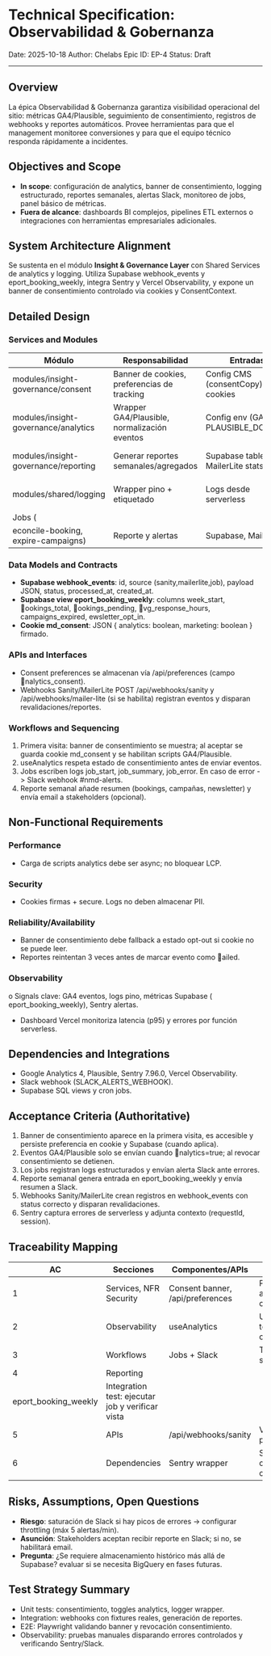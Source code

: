 ﻿# Technical Specification: Observabilidad & Gobernanza

Date: 2025-10-18
Author: Chelabs
Epic ID: EP-4
Status: Draft

---

## Overview

La épica Observabilidad & Gobernanza garantiza visibilidad operacional del sitio: métricas GA4/Plausible, seguimiento de consentimiento, registros de webhooks y reportes automáticos. Provee herramientas para que el management monitoree conversiones y para que el equipo técnico responda rápidamente a incidentes.

## Objectives and Scope

- **In scope**: configuración de analytics, banner de consentimiento, logging estructurado, reportes semanales, alertas Slack, monitoreo de jobs, panel básico de métricas.
- **Fuera de alcance**: dashboards BI complejos, pipelines ETL externos o integraciones con herramientas empresariales adicionales.

## System Architecture Alignment

Se sustenta en el módulo **Insight & Governance Layer** con Shared Services de analytics y logging. Utiliza Supabase webhook_events y eport_booking_weekly, integra Sentry y Vercel Observability, y expone un banner de consentimiento controlado via cookies y ConsentContext.

## Detailed Design

### Services and Modules

| Módulo | Responsabilidad | Entradas | Salidas |
| --- | --- | --- | --- |
| modules/insight-governance/consent | Banner de cookies, preferencias de tracking | Config CMS (consentCopy), cookies | UI accesible, estado consentimiento |
| modules/insight-governance/analytics | Wrapper GA4/Plausible, normalización eventos | Config env (GA_ID, PLAUSIBLE_DOMAIN) | Eventos trackeados |
| modules/insight-governance/reporting | Generar reportes semanales/agregados | Supabase tables, MailerLite stats | CSV/JSON en Supabase, mensaje Slack |
| modules/shared/logging | Wrapper pino + etiquetado | Logs desde serverless | Logs estructurados en Vercel |
| Jobs (econcile-booking, expire-campaigns) | Reporte y alertas | Supabase, MailerLite | Slack notifications |

### Data Models and Contracts

- **Supabase webhook_events**: id, source (sanity,mailerlite,job), payload JSON, status, processed_at, created_at.
- **Supabase view eport_booking_weekly**: columns week_start, ookings_total, ookings_pending, vg_response_hours, campaigns_expired, 
ewsletter_opt_in.
- **Cookie 
md_consent**: JSON { analytics: boolean, marketing: boolean } firmado.

### APIs and Interfaces

- Consent preferences se almacenan vía /api/preferences (campo nalytics_consent).
- Webhooks Sanity/MailerLite POST /api/webhooks/sanity y /api/webhooks/mailer-lite (si se habilita) registran eventos y disparan revalidaciones/reportes.

### Workflows and Sequencing

1. Primera visita: banner de consentimiento se muestra; al aceptar se guarda cookie 
md_consent y se habilitan scripts GA4/Plausible.
2. useAnalytics respeta estado de consentimiento antes de enviar eventos.
3. Jobs escriben logs job_start, job_summary, job_error. En caso de error -> Slack webhook #nmd-alerts.
4. Reporte semanal añade resumen (bookings, campañas, newsletter) y envía email a stakeholders (opcional).

## Non-Functional Requirements

### Performance

- Carga de scripts analytics debe ser async; no bloquear LCP.

### Security

- Cookies firmas + secure. Logs no deben almacenar PII.

### Reliability/Availability

- Banner de consentimiento debe fallback a estado opt-out si cookie no se puede leer.
- Reportes reintentan 3 veces antes de marcar evento como ailed.

### Observability

o Signals clave: GA4 eventos, logs pino, métricas Supabase (eport_booking_weekly), Sentry alertas.
- Dashboard Vercel monitoriza latencia (p95) y errores por función serverless.

## Dependencies and Integrations

- Google Analytics 4, Plausible, Sentry 7.96.0, Vercel Observability.
- Slack webhook (SLACK_ALERTS_WEBHOOK).
- Supabase SQL views y cron jobs.

## Acceptance Criteria (Authoritative)

1. Banner de consentimiento aparece en la primera visita, es accesible y persiste preferencia en cookie y Supabase (cuando aplica).
2. Eventos GA4/Plausible solo se envían cuando nalytics=true; al revocar consentimiento se detienen.
3. Los jobs registran logs estructurados y envían alerta Slack ante errores.
4. Reporte semanal genera entrada en eport_booking_weekly y envía resumen a Slack.
5. Webhooks Sanity/MailerLite crean registros en webhook_events con status correcto y disparan revalidaciones.
6. Sentry captura errores de serverless y adjunta contexto (requestId, session).

## Traceability Mapping

| AC | Secciones | Componentes/APIs | Test idea |
| --- | --- | --- | --- |
| 1 | Services, NFR Security | Consent banner, /api/preferences | Playwright: aceptar/rechazar consentimiento |
| 2 | Observability | useAnalytics | Unit test: togglear consentimiento |
| 3 | Workflows | Jobs + Slack | Test job simulando fallo |
| 4 | Reporting | eport_booking_weekly | Integration test: ejecutar job y verificar vista |
| 5 | APIs | /api/webhooks/sanity | Vitest: procesar payload sample |
| 6 | Dependencies | Sentry wrapper | Simular error y comprobar captura |

## Risks, Assumptions, Open Questions

- **Riesgo**: saturación de Slack si hay picos de errores → configurar throttling (máx 5 alertas/min).
- **Asunción**: Stakeholders aceptan recibir reporte en Slack; si no, se habilitará email.
- **Pregunta**: ¿Se requiere almacenamiento histórico más allá de Supabase? evaluar si se necesita BigQuery en fases futuras.

## Test Strategy Summary

- Unit tests: consentimiento, toggles analytics, logger wrapper.
- Integration: webhooks con fixtures reales, generación de reportes.
- E2E: Playwright validando banner y revocación consentimiento.
- Observability: pruebas manuales disparando errores controlados y verificando Sentry/Slack.

